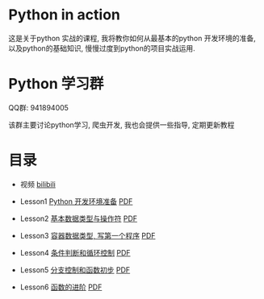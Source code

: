 # Python in action

这是关于python 实战的课程, 我将教你如何从最基本的python 开发环境的准备, 以及python的基础知识, 慢慢过度到python的项目实战运用.

# Python 学习群
QQ群: 941894005

该群主要讨论python学习, 爬虫开发, 我也会提供一些指导, 定期更新教程

# 目录

- 视频 [bilibili](https://www.bilibili.com/video/av71750337)

- Lesson1 [Python 开发环境准备](./lesson1/lesson1.md) [PDF](./lesson1/lesson1.pdf)
- Lesson2 [基本数据类型与操作符](./lesson2/lesson2.md) [PDF](./lesson2/lesson2.pdf)
- Lesson3 [容器数据类型, 写第一个程序](./lesson3/lesson3.md) [PDF](./lesson3/lesson3.pdf)
- Lesson4 [条件判断和循环控制](./lesson4/lesson4.md) [PDF](./lesson4/lesson4.pdf)
- Lesson5 [分支控制和函数初步](./lesson5/lesson5.md) [PDF](./lesson5/lesson5.pdf)
- Lesson6 [函数的进阶](./lesson6/lesson6.md) [PDF](./lesson6/lesson6.pdf)
